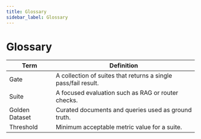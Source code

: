 ```yaml
---
title: Glossary
sidebar_label: Glossary
---
```


# Glossary

| Term | Definition |
|------|------------|
| Gate | A collection of suites that returns a single pass/fail result. |
| Suite | A focused evaluation such as RAG or router checks. |
| Golden Dataset | Curated documents and queries used as ground truth. |
| Threshold | Minimum acceptable metric value for a suite. |

